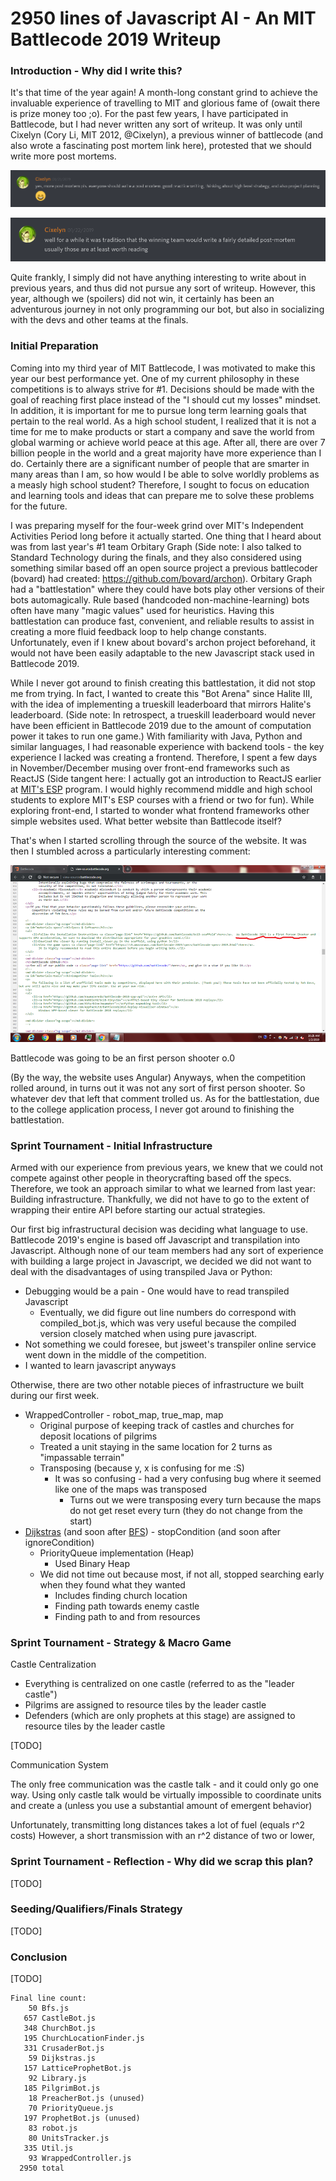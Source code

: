 # 2950 lines of Javascript AI - An MIT Battlecode 2019 Writeup

### Introduction - Why did I write this?

It's that time of the year again! A month-long constant grind to achieve the invaluable experience of travelling to MIT and glorious fame of (owait there is prize money too ;o). For the past few years, I have participated in Battlecode, but I had never written any sort of writeup. It was only until Cixelyn (Cory Li, MIT 2012, @Cixelyn), a previous winner of battlecode (and also wrote a fascinating post mortem link here), protested that we should write more post mortems.

![Cixelyn1](writeup-images/Cixelyn1.png)

![Cixelyn2](writeup-images/Cixelyn2.png)

Quite frankly, I simply did not have anything interesting to write about in previous years, and thus did not pursue any sort of writeup. However, this year, although we (spoilers) did not win, it certainly has been an adventurous journey in not only programming our bot, but also in socializing with the devs and other teams at the finals.

### Initial Preparation

Coming into my third year of MIT Battlecode, I was motivated to make this year our best performance yet. One of my current philosophy in these competitions is to always strive for #1. Decisions should be made with the goal of reaching first place instead of the "I should cut my losses" mindset. In addition, it is important for me to pursue long term learning goals that pertain to the real world. As a high school student, I realized that it is not a time for me to make products or start a company and save the world from global warming or achieve world peace at this age. After all, there are over 7 billion people in the world and a great majority have more experience than I do. Certainly there are a significant number of people that are smarter in many areas than I am, so how would I be able to solve worldly problems as a measly high school student? Therefore, I sought to focus on education and learning tools and ideas that can prepare me to solve these problems for the future.

I was preparing myself for the four-week grind over MIT's Independent Activities Period long before it actually started. One thing that I heard about was from last year's #1 team Orbitary Graph (Side note: I also talked to Standard Technology during the finals, and they also considered using something similar based off an open source project a previous battlecoder (bovard) had created: https://github.com/bovard/archon). Orbitary Graph had a "battlestation" where they could have bots play other versions of their bots automagically. Rule based (handcoded non-machine-learning) bots often have many "magic values" used for heuristics. Having this battlestation can produce fast, convenient, and reliable results to assist in creating a more fluid feedback loop to help change constants. Unfortunately, even if I knew about bovard's archon project beforehand, it would not have been easily adaptable to the new Javascript stack used in Battlecode 2019.


While I never got around to finish creating this battlestation, it did not stop me from trying. In fact, I wanted to create this "Bot Arena" since Halite III, with the idea of implementing a trueskill leaderboard that mirrors Halite's leaderboard. (Side note: In retrospect, a trueskill leaderboard would never have been efficient in Battlecode 2019 due to the amount of computation power it takes to run one game.) With familiarity with Java, Python and similar languages, I had reasonable experience with backend tools - the key experience I lacked was creating a frontend. Therefore, I spent a few days in November/December musing over front-end frameworks such as ReactJS (Side tangent here: I actually got an introduction to ReactJS earlier at [MIT's ESP](https://esp.mit.edu/learn/index.html) program. I would highly recommend middle and high school students to explore MIT's ESP courses with a friend or two for fun). While exploring front-end, I started to wonder what frontend frameworks other simple websites used. What better website than Battlecode itself?
	
That's when I started scrolling through the source of the website. It was then I stumbled across a particularly interesting comment:

![BattlecodeFPS](writeup-images/BattlecodeFPS.png)


Battlecode was going to be an first person shooter o.0

(By the way, the website uses Angular)
Anyways, when the competition rolled around, in turns out it was not any sort of first person shooter. So whatever dev that left that comment trolled us. As for the battlestation, due to the college application process, I never got around to finishing the battlestation.

### Sprint Tournament - Initial Infrastructure

Armed with our experience from previous years, we knew that we could not compete against other people in theorycrafting based off the specs. Therefore, we took an approach similar to what we learned from last year: Building infrastructure. Thankfully, we did not have to go to the extent of wrapping their entire API before starting our actual strategies.

Our first big infrastructural decision was deciding what language to use. Battlecode 2019's engine is based off Javascript and transpilation into Javascript. Although none of our team members had any sort of experience with building a large project in Javascript, we decided we did not want to deal with the disadvantages of using transpiled Java or Python:

* Debugging would be a pain - One would have to read transpiled Javascript
    * Eventually, we did figure out line numbers do correspond with compiled_bot.js, which was very useful because the compiled version closely matched when using pure javascript.
* Not something we could foresee, but jsweet's transpiler online service went down in the middle of the competition.
* I wanted to learn javascript anyways

Otherwise, there are two other notable pieces of infrastructure we built during our first week.

* WrappedController - robot_map, true_map, map
    * Original purpose of keeping track of castles and churches for deposit locations of pilgrims
    * Treated a unit staying in the same location for 2 turns as "impassable terrain"
    * Transposing (because y, x is confusing for me :S)
        * It was so confusing - had a very confusing bug where it seemed like one of the maps was transposed
            * Turns out we were transposing every turn because the maps do not get reset every turn (they do not change from the start)
* [Dijkstras](https://en.wikipedia.org/wiki/Dijkstra%27s_algorithm) (and soon after [BFS](https://en.wikipedia.org/wiki/Breadth-first_search)) - stopCondition (and soon after ignoreCondition)
    * PriorityQueue implementation (Heap)
        * Used Binary Heap
    * We did not time out because most, if not all, stopped searching early when they found what they wanted
        * Includes finding church location
        * Finding path towards enemy castle
        * Finding path to and from resources

### Sprint Tournament - Strategy & Macro Game

Castle Centralization

* Everything is centralized on one castle (referred to as the "leader castle")
* Pilgrims are assigned to resource tiles by the leader castle
* Defenders (which are only prophets at this stage) are assigned to resource tiles by the leader castle

[TODO]

Communication System

The only free communication was the castle talk - and it could only go one way. Using only castle talk would be virtually impossible to coordinate units and create a (unless you use a substantial amount of emergent behavior)

Unfortunately, transmitting long distances takes a lot of fuel (equals r^2 costs)
However, a short transmission with an r^2 distance of two or lower, 

### Sprint Tournament - Reflection - Why did we scrap this plan?

[TODO]

### Seeding/Qualifiers/Finals Strategy

[TODO]

### Conclusion

[TODO]

```
Final line count:
    50 Bfs.js
   657 CastleBot.js
   348 ChurchBot.js
   195 ChurchLocationFinder.js
   331 CrusaderBot.js
    59 Dijkstras.js
   157 LatticeProphetBot.js
    92 Library.js
   185 PilgrimBot.js
    18 PreacherBot.js (unused)
    70 PriorityQueue.js
   197 ProphetBot.js (unused)
    83 robot.js
    80 UnitsTracker.js
   335 Util.js
    93 WrappedController.js
  2950 total
```
